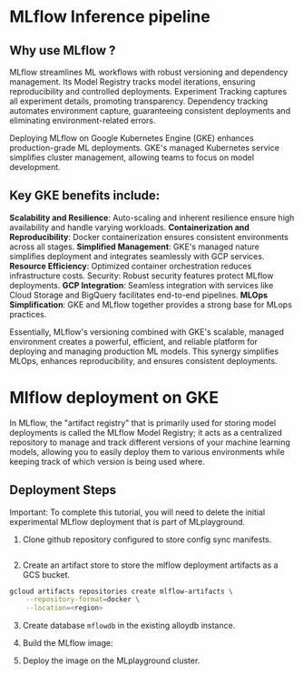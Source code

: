 # MLflow Inference pipeline

## Why use MLflow ?

MLflow streamlines ML workflows with robust versioning and dependency management. Its Model Registry tracks model iterations, ensuring reproducibility and controlled deployments. Experiment Tracking captures all experiment details, promoting transparency. Dependency tracking automates environment capture, guaranteeing consistent deployments and eliminating environment-related errors.

Deploying MLflow on Google Kubernetes Engine (GKE) enhances production-grade ML deployments. GKE's managed Kubernetes service simplifies cluster management, allowing teams to focus on model development.

## Key GKE benefits include:

**Scalability and Resilience**: Auto-scaling and inherent resilience ensure high availability and handle varying workloads.
**Containerization and Reproducibility**: Docker containerization ensures consistent environments across all stages.
**Simplified Management**: GKE's managed nature simplifies deployment and integrates seamlessly with GCP services.
**Resource Efficiency**: Optimized container orchestration reduces infrastructure costs.
Security: Robust security features protect MLflow deployments.
**GCP Integration**: Seamless integration with services like Cloud Storage and BigQuery facilitates end-to-end pipelines.
**MLOps Simplification**: GKE and MLflow together provides a strong base for MLops practices.

Essentially, MLflow's versioning combined with GKE's scalable, managed environment creates a powerful, efficient, and reliable platform for deploying and managing production ML models. This synergy simplifies MLOps, enhances reproducibility, and ensures consistent deployments.

# Mlflow deployment on GKE

In MLflow, the "artifact registry" that is primarily used for storing model
deployments is called the MLflow Model Registry; it acts as a centralized
repository to manage and track different versions of your machine learning
models, allowing you to easily deploy them to various environments while keeping
track of which version is being used where.

## Deployment Steps

Important: To complete this tutorial, you will need to delete the initial experimental MLflow deployment that is part of MLplayground.

1. Clone github repository configured to store config sync manifests.
```sh

```

2. Create an artifact store to store the mlflow deployment artifacts as a GCS bucket.

```sh
gcloud artifacts repositories create mlflow-artifacts \
    --repository-format=docker \
    --location=<region>
```

3. Create database `mflowdb` in the existing alloydb instance.



4. Build the MLflow image:




5. Deploy the image on the MLplayground cluster.